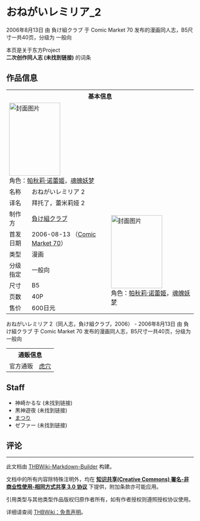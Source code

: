 # おねがいレミリア_2

<!-- source html: G:\repos\THBWiki-Markdown-Builder\THBWikiMarkdown\Temp\main\6\66\ns0%3A%E3%81%8A%E3%81%AD%E3%81%8C%E3%81%84%E3%83%AC%E3%83%9F%E3%83%AA%E3%82%A2_2.html -->

2006年8月13日 由 負け組クラブ 于 Comic Market 70 发布的漫画同人志，B5尺寸一共40页，分级为 一般向

本页是关于东方Project  
 **二次创作同人志 (未找到链接)** 的词条

## 作品信息

<table><tbody><tr><th colspan="3">基本信息</th></tr><tr><td class="cover-artwork-mobile" colspan="2"><a href="./文件-おねがいレミリア_2封面.jpg.md" class="image" title="封面图片"><img alt="封面图片" src="https://upload.thwiki.cc/thumb/a/a8/%E3%81%8A%E3%81%AD%E3%81%8C%E3%81%84%E3%83%AC%E3%83%9F%E3%83%AA%E3%82%A2_2%E5%B0%81%E9%9D%A2.jpg/137px-%E3%81%8A%E3%81%AD%E3%81%8C%E3%81%84%E3%83%AC%E3%83%9F%E3%83%AA%E3%82%A2_2%E5%B0%81%E9%9D%A2.jpg" decoding="async" loading="lazy" width="137" height="196" srcset="https://upload.thwiki.cc/thumb/a/a8/%E3%81%8A%E3%81%AD%E3%81%8C%E3%81%84%E3%83%AC%E3%83%9F%E3%83%AA%E3%82%A2_2%E5%B0%81%E9%9D%A2.jpg/206px-%E3%81%8A%E3%81%AD%E3%81%8C%E3%81%84%E3%83%AC%E3%83%9F%E3%83%AA%E3%82%A2_2%E5%B0%81%E9%9D%A2.jpg 1.5x, https://upload.thwiki.cc/thumb/a/a8/%E3%81%8A%E3%81%AD%E3%81%8C%E3%81%84%E3%83%AC%E3%83%9F%E3%83%AA%E3%82%A2_2%E5%B0%81%E9%9D%A2.jpg/275px-%E3%81%8A%E3%81%AD%E3%81%8C%E3%81%84%E3%83%AC%E3%83%9F%E3%83%AA%E3%82%A2_2%E5%B0%81%E9%9D%A2.jpg 2x" data-file-width="1122" data-file-height="1600"></a><div class="cover-char">角色：<a href="./帕秋莉·诺蕾姬.md" title="帕秋莉·诺蕾姬">帕秋莉·诺蕾姬</a>，<a href="./魂魄妖梦.md" title="魂魄妖梦">魂魄妖梦</a></div></td>
</tr><tr><td class="label">名称</td><td colspan="2"> おねがいレミリア 2 </td></tr><tr><td class="label">译名</td><td colspan="2"> 拜托了，蕾米莉娅 2 </td></tr><tr><td class="label">制作方</td><td><a href="./負け組クラブ.md" title="負け組クラブ">負け組クラブ</a></td><td class="cover-artwork" rowspan="7" style="min-width:196px;"><a href="./文件-おねがいレミリア_2封面.jpg.md" class="image" title="封面图片"><img alt="封面图片" src="https://upload.thwiki.cc/thumb/a/a8/%E3%81%8A%E3%81%AD%E3%81%8C%E3%81%84%E3%83%AC%E3%83%9F%E3%83%AA%E3%82%A2_2%E5%B0%81%E9%9D%A2.jpg/137px-%E3%81%8A%E3%81%AD%E3%81%8C%E3%81%84%E3%83%AC%E3%83%9F%E3%83%AA%E3%82%A2_2%E5%B0%81%E9%9D%A2.jpg" decoding="async" loading="lazy" width="137" height="196" srcset="https://upload.thwiki.cc/thumb/a/a8/%E3%81%8A%E3%81%AD%E3%81%8C%E3%81%84%E3%83%AC%E3%83%9F%E3%83%AA%E3%82%A2_2%E5%B0%81%E9%9D%A2.jpg/206px-%E3%81%8A%E3%81%AD%E3%81%8C%E3%81%84%E3%83%AC%E3%83%9F%E3%83%AA%E3%82%A2_2%E5%B0%81%E9%9D%A2.jpg 1.5x, https://upload.thwiki.cc/thumb/a/a8/%E3%81%8A%E3%81%AD%E3%81%8C%E3%81%84%E3%83%AC%E3%83%9F%E3%83%AA%E3%82%A2_2%E5%B0%81%E9%9D%A2.jpg/275px-%E3%81%8A%E3%81%AD%E3%81%8C%E3%81%84%E3%83%AC%E3%83%9F%E3%83%AA%E3%82%A2_2%E5%B0%81%E9%9D%A2.jpg 2x" data-file-width="1122" data-file-height="1600"></a><div class="cover-char">角色：<a href="./帕秋莉·诺蕾姬.md" title="帕秋莉·诺蕾姬">帕秋莉·诺蕾姬</a>，<a href="./魂魄妖梦.md" title="魂魄妖梦">魂魄妖梦</a></div></td>
</tr><tr><td class="label">首发日期</td><td>2006-08-13&#160;（<a href="/展会作品列表?e=Comic+Market%2370">Comic Market 70</a>）</td></tr><tr><td class="label">类型</td><td>漫画</td></tr><tr><td class="label">分级指定</td><td>一般向</td></tr><tr><td class="label">尺寸</td><td>B5</td></tr><tr><td class="label">页数</td><td>40P</td></tr><tr><td class="label">售价</td><td>600日元</td></tr></tbody></table>

おねがいレミリア 2（同人志，負け組クラブ，2006） - 2006年8月13日 由 負け組クラブ 于 Comic Market 70 发布的漫画同人志，B5尺寸一共40页，分级为 一般向

<table><tbody><tr><th colspan="3">通贩信息</th></tr><tr><td class="label">官方通贩</td><td colspan="2"><a rel="nofollow" class="external text" href="https://ec.toranoana.jp/tora_r/ec/item/040010106683">虎穴</a></td></tr></tbody></table>



## Staff
- 神崎かるな (未找到链接)
- 黒神遊夜 (未找到链接)
- [まつり](./MATSURI.md)
- ゼファー (未找到链接)


## 评论




---

此文档由 [THBWiki-Markdown-Builder](https://github.com/Delsin-Yu/THBWiki-Markdown-Builder) 构建。

文档中的所有内容除特殊注明外，均在 [**知识共享(Creative Commons) 署名-非商业性使用-相同方式共享 3.0 协议**](https://creativecommons.org/licenses/by-sa/3.0/deed.zh-hans) 下提供，附加条款亦可能应用。

引用类型与其他类型作品版权归原作者所有，如有作者授权则遵照授权协议使用。

详细请查阅 [THBWiki：免责声明](https://thbwiki.cc/THBWiki:%E5%85%8D%E8%B4%A3%E5%A3%B0%E6%98%8E)。

